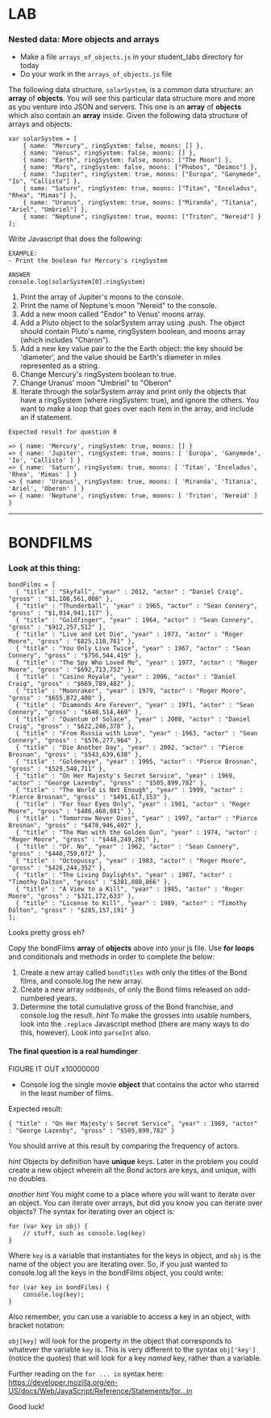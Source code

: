 # LAB

### Nested data: More objects and arrays

* Make a file `arrays_of_objects.js` in your student_labs directory for today
* Do your work in the `arrays_of_objects.js` file


The following data structure, `solarSystem`, is a common data structure: an **array** of **objects**. You will see this particular data structure more and more as you venture into JSON and servers. This one is an **array** of **objects** which also contain an **array** inside. Given the following data structure of arrays and objects:

```
var solarSystem = [
	{ name: "Mercury", ringSystem: false, moons: [] },
	{ name: "Venus", ringSystem: false, moons: [] },
	{ name: "Earth", ringSystem: false, moons: ["The Moon"] },
	{ name: "Mars", ringSystem: false, moons: ["Phobos", "Deimos"] },
	{ name: "Jupiter", ringSystem: true, moons: ["Europa", "Ganymede", "Io", "Callisto"] },
	{ name: "Saturn", ringSystem: true, moons: ["Titan", "Enceladus", "Rhea", "Mimas"] },
	{ name: "Uranus", ringSystem: true, moons: ["Miranda", "Titania", "Ariel", "Umbriel"] },
	{ name: "Neptune", ringSystem: true, moons: ["Triton", "Nereid"] }
];

```

Write Javascript that does the following:

```
EXAMPLE:
- Print the boolean for Mercury's ringSystem

ANSWER
console.log(solarSystem[0].ringSystem)
```


1. Print the array of Jupiter's moons to the console.
2. Print the name of Neptune's moon "Nereid" to the console.
3. Add a new moon called "Endor" to Venus' moons array.
4. Add a Pluto object to the solarSystem array using .push. The object should contain Pluto's name, ringSystem boolean, and moons array (which includes "Charon").
5. Add a new key value pair to the the Earth object: the key should be 'diameter', and the value should be Earth's diameter in miles represented as a string.
6. Change Mercury's ringSystem boolean to true.
7. Change Uranus' moon "Umbriel" to "Oberon"
8. Iterate through the solarSystem array and print only the objects that have a ringSystem (where ringSystem: true), and ignore the others. You want to make a loop that goes over each item in the array, and include an if statement.

```
Expected result for question 8

=> { name: 'Mercury', ringSystem: true, moons: [] }
=> { name: 'Jupiter', ringSystem: true, moons: [ 'Europa', 'Ganymede', 'Io', 'Callisto' ] }
=> { name: 'Saturn', ringSystem: true, moons: [ 'Titan', 'Enceladus', 'Rhea', 'Mimas' ] }
=> { name: 'Uranus', ringSystem: true, moons: [ 'Miranda', 'Titania', 'Ariel', 'Oberon' ] }
=> { name: 'Neptune', ringSystem: true, moons: [ 'Triton', 'Nereid' ] }
```
<hr>
   
# BONDFILMS
### Look at this thing:

```
bondFilms = [
  { "title" : "Skyfall", "year" : 2012, "actor" : "Daniel Craig", "gross" : "$1,108,561,008" },
  { "title" : "Thunderball", "year" : 1965, "actor" : "Sean Connery", "gross" : "$1,014,941,117" },
  { "title" : "Goldfinger", "year" : 1964, "actor" : "Sean Connery", "gross" : "$912,257,512" },
  { "title" : "Live and Let Die", "year" : 1973, "actor" : "Roger Moore", "gross" : "$825,110,761" },
  { "title" : "You Only Live Twice", "year" : 1967, "actor" : "Sean Connery", "gross" : "$756,544,419" },
  { "title" : "The Spy Who Loved Me", "year" : 1977, "actor" : "Roger Moore", "gross" : "$692,713,752" },
  { "title" : "Casino Royale", "year" : 2006, "actor" : "Daniel Craig", "gross" : "$669,789,482" },
  { "title" : "Moonraker", "year" : 1979, "actor" : "Roger Moore", "gross" : "$655,872,400" },
  { "title" : "Diamonds Are Forever", "year" : 1971, "actor" : "Sean Connery", "gross" : "$648,514,469" },
  { "title" : "Quantum of Solace", "year" : 2008, "actor" : "Daniel Craig", "gross" : "$622,246,378" },
  { "title" : "From Russia with Love", "year" : 1963, "actor" : "Sean Connery", "gross" : "$576,277,964" },
  { "title" : "Die Another Day", "year" : 2002, "actor" : "Pierce Brosnan", "gross" : "$543,639,638" },
  { "title" : "Goldeneye", "year" : 1995, "actor" : "Pierce Brosnan", "gross" : "$529,548,711" },
  { "title" : "On Her Majesty's Secret Service", "year" : 1969, "actor" : "George Lazenby", "gross" : "$505,899,782" },
  { "title" : "The World is Not Enough", "year" : 1999, "actor" : "Pierce Brosnan", "gross" : "$491,617,153" },
  { "title" : "For Your Eyes Only", "year" : 1981, "actor" : "Roger Moore", "gross" : "$486,468,881" },
  { "title" : "Tomorrow Never Dies", "year" : 1997, "actor" : "Pierce Brosnan", "gross" : "$478,946,402" },
  { "title" : "The Man with the Golden Gun", "year" : 1974, "actor" : "Roger Moore", "gross" : "$448,249,281" },
  { "title" : "Dr. No", "year" : 1962, "actor" : "Sean Connery", "gross" : "$440,759,072" },
  { "title" : "Octopussy", "year" : 1983, "actor" : "Roger Moore", "gross" : "$426,244,352" },
  { "title" : "The Living Daylights", "year" : 1987, "actor" : "Timothy Dalton", "gross" : "$381,088,866" },
  { "title" : "A View to a Kill", "year" : 1985, "actor" : "Roger Moore", "gross" : "$321,172,633" },
  { "title" : "License to Kill", "year" : 1989, "actor" : "Timothy Dalton", "gross" : "$285,157,191" }
];
```

Looks pretty gross eh?
 
Copy the bondFilms **array** of **objects** above into your js file. Use **for loops** and conditionals and methods in order to complete the below:

1. Create a new array called `bondTitles` with only the titles of the Bond films, and console.log the new array.
2. Create a new array `oddBonds`, of only the Bond films released on odd-numbered years.
3. Determine the total cumulative gross of the Bond franchise, and console.log the result. _hint_ To make the grosses into usable numbers, look into the `.replace` Javascript method (there are many ways to do this, however). Look into `parseInt` also. 

#### The final question is a real humdinger

FIGURE IT OUT x10000000

- Console log the single movie **object** that contains the actor who starred in the least number of films.

Expected result:

```
{ "title" : "On Her Majesty's Secret Service", "year" : 1969, "actor" : "George Lazenby", "gross" : "$505,899,782" }
```

You should arrive at this result by comparing the frequency of actors.

_hint_ Objects by definition have **unique** keys. Later in the problem you could create a new object wherein all the Bond actors are keys, and unique, with no doubles. 

_another hint_ You might come to a place where you will want to iterate over an object. You can iterate over arrays, but did you know you can iterate over objects? The syntax for iterating over an object is:

```
for (var key in obj) {
	// stuff, such as console.log(key)
}
```

Where `key` is a variable that instantiates for the keys in object, and `obj` is the name 
of the object you are iterating over. So, if you just wanted to console.log all the keys in the bondFilms object, you could write:

```
for (var key in bondFilms) {
	console.log(key);
}
```

Also remember, you can use a variable to access a key in an object, with bracket notation:

`obj[key]` will look for the property in the object that corresponds to whatever the 
variable `key` is. This is very different to the syntax `obj['key']` (notice the quotes) that will look for a key _named_ key, rather than a variable.

Further reading on the `for ... in` syntax here:   
https://developer.mozilla.org/en-US/docs/Web/JavaScript/Reference/Statements/for...in

Good luck!

